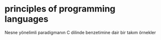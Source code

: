 # principles of programming languages
 Nesne yönelimli paradigmanın C dilinde benzetimine dair bir takım örnekler
